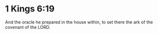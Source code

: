 # 1 Kings 6:19

And the oracle he prepared in the house within, to set there the ark of the covenant of the LORD.